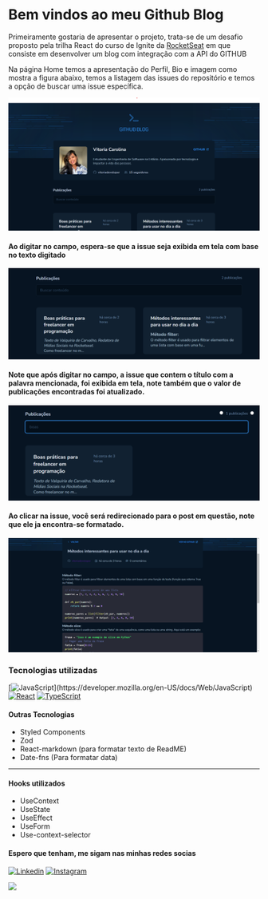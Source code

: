 # Bem vindos ao meu Github Blog

<p>Primeiramente gostaria de apresentar o projeto, trata-se de um desafio proposto pela trilha React do curso de Ignite da <a href="https://www.rocketseat.com.br/">RocketSeat</a> em que consiste em desenvolver um blog com integração com a API do GITHUB</p>
<p>Na página Home temos a apresentação do Perfil, Bio e imagem como mostra a figura abaixo, temos a listagem das issues do repositório e temos a opção de buscar uma issue específica.</p>
<img src="./src//assets/readme/home.png" alt="Foto do projeto">
<br/>

####  Ao digitar no campo, espera-se que a issue seja exibida em tela com base no texto digitado

<img src="./src//assets/readme/search.png" alt="Foto do projeto">

####  Note que após digitar no campo, a issue que contem o título com a palavra mencionada, foi exibida em tela, note também que o valor de publicações encontradas foi atualizado.

<img src="./src//assets/readme/searching.png" alt="Foto do projeto">

####  Ao clicar na issue, você será redirecionado para o post em questão, note que ele ja encontra-se formatado.

<img src="./src//assets/readme/onclick.png" alt="Foto do projeto">

### Tecnologias utilizadas 
 [![JavaScript](https://img.shields.io/badge/JavaScript-323330?style=for-the-badge&logo=javascript&logoColor=F7DF1E")](https://developer.mozilla.org/en-US/docs/Web/JavaScript)
 [![React](https://img.shields.io/badge/React-20232A?style=for-the-badge&logo=react&logoColor=61DAFB)](https://reactjs.org/)
 [![TypeScript](https://img.shields.io/badge/TypeScript-007ACC?style=for-the-badge&logo=typescript&logoColor=white)](https://www.typescriptlang.org/pt/)

 #### Outras Tecnologias
- Styled Components
- Zod
- React-markdown (para formatar texto de ReadME)
- Date-fns (Para formatar data)
---
#### Hooks utilizados
- UseContext
- UseState
- UseEffect
- UseForm
- Use-context-selector


#### Espero que tenham, me sigam nas minhas redes socias

[![Linkedin](	https://img.shields.io/badge/LinkedIn-0077B5?style=for-the-badge&logo=linkedin&logoColor=white)](https://www.linkedin.com/in/vitoria-carolina-7440611b3/)
[![Instagram](https://img.shields.io/badge/Instagram-E4405F?style=for-the-badge&logo=instagram&logoColor=white)](https://www.instagram.com/vicmaromba/)
  
<img src="https://media3.giphy.com/media/XtydbjSSwkC7K2zBTH/giphy.gif?cid=ecf05e47y50nagji0vm138ox7pdg7d0kl3fsp4ydixk393w3&ep=v1_gifs_gifId&rid=giphy.gif&ct=g"/>